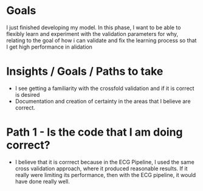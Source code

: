 


# Goals
I just finished developing my model. In this phase, I want to be able to flexibly learn and experiment with the validation parameters for why, relating to the goal of how i can validate and fix the learning process so that I get high performance in alidation


# Insights / Goals / Paths to take 
- I see getting a familiarity with the crossfold validation and if it is correct is desired
- Documentation and creation of certainty in the areas that I believe are correct.


# Path 1 - Is the code that I am doing correct?
- I believe that it is corrrect because in the ECG Pipeline, I used the same cross validation approach, where it produced reasonable results. If it really were limiting its performance, then with the ECG pipeline, it would have done really well. 
